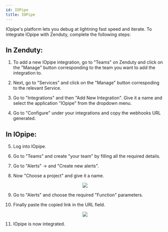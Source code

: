 ```yaml
---
id: IOPipe
title: IOPipe
---
```


IOpipe's platform lets you debug at lightning fast speed and iterate. To integrate IOpipe with Zenduty, complete the following steps:
## In Zenduty:
1. To add a new IOpipe integration, go to "Teams" on Zenduty and click on the "Manage" button corresponding to the team you want to add the integration to.

2. Next, go to "Services" and click on the "Manage" button correspoding to the relevant Service.

3. Go to "Integrations" and then "Add New Integration". Give it a name and select the application "IOpipe" from the dropdown menu.

4. Go to "Configure" under your integrations and copy the webhooks URL generated. 

## In IOpipe:

5. Log into IOpipe.

6. Go to "Teams" and create "your team" by filling all the required details.

7. Go to "Alerts" -> and "Create new alerts".

8. Now "Choose a project" and give it a name.

<div style="text-align:center"><img src ="/IOPipe/3.png"/></div>


9. Go to "Alerts" and choose the required "Function" parameters.

10. Finally paste the copied link in the URL field. 

<div style="text-align:center"><img src ="/IOPipe/4.png"/></div>

11. IOpipe is now integrated. 